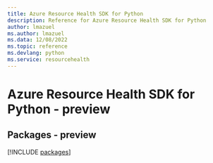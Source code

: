 ```yaml
---
title: Azure Resource Health SDK for Python
description: Reference for Azure Resource Health SDK for Python
author: lmazuel
ms.author: lmazuel
ms.data: 12/08/2022
ms.topic: reference
ms.devlang: python
ms.service: resourcehealth
---
```

# Azure Resource Health SDK for Python - preview
## Packages - preview
[!INCLUDE [packages](resource-health-index.md)]